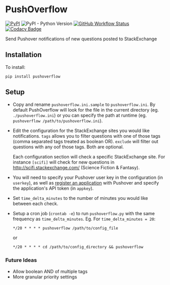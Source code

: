 # PushOverflow

[![PyPI](https://img.shields.io/pypi/v/pushoverflow)](https://pypi.org/project/pushoverflow/)
![PyPI - Python Version](https://img.shields.io/pypi/pyversions/pushoverflow)
[![GitHub Workflow Status](https://img.shields.io/github/actions/workflow/status/amcintosh/pushoverflow/run-tests.yml?branch=main)](https://github.com/amcintosh/pushoverflow/actions?query=workflow%3A%22Run+Tests%22)
[![Codacy Badge](https://app.codacy.com/project/badge/Grade/1cd16cda0531412c8cd6eee0c217688a)](https://app.codacy.com/gh/amcintosh/PushOverflow/dashboard?utm_source=gh&utm_medium=referral&utm_content=&utm_campaign=Badge_grade)

Send Pushover notifications of new questions posted to StackExchange

## Installation

To install:

```shell
pip install pushoverflow
```

## Setup

- Copy and rename `pushoverflow.ini.sample` to `pushoverflow.ini`. By default PushOverflow will look
  for the file in the current directory (eg. `./pushoverflow.ini`) or you can specify the path at runtime
  (eg. `pushoverflow /path/to/pushoverflow.ini`).

- Edit the configuration for the StackExchange sites you would like notifications. `tags` allows you to
  filter questions with one of those tags (comma separated tags treated as boolean OR). `exclude` will
  filter out questions with any oof those tags. Both are optional.

  Each configuration section will check a specific StackExchange site. For instance `[scifi]` will check
  for new questions in http://scifi.stackexchange.com/ (Science Fiction & Fantasy).

- You will need to specify your Pushover user key in the configuration (in `userkey`), as well as
  [register an application](https://pushover.net/api#registration) with Pushover and specify the
  application's API token (in `appkey`).

- Set `time_delta_minutes` to the number of minutes you would like between each check.

- Setup a cron job (`crontab -e`) to run `pushoverflow.py` with the same frequency as `time_delta_minutes`.
  Eg. For `time_delta_minutes = 20`:

  ```txt
  */20 * * * * pushoverflow /path/to/config_file
  ```

  or

  ```txt
  */20 * * * * cd /path/to/config_directory && pushoverflow
  ```

### Future Ideas

- Allow boolean AND of multiple tags
- More granular priority settings
